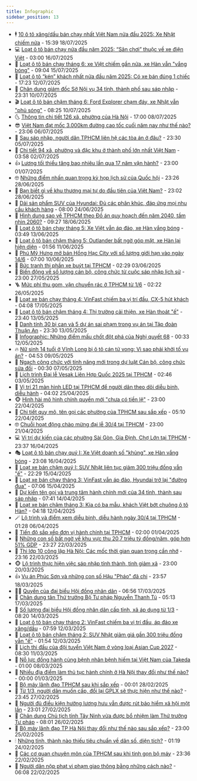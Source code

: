 ```yaml
---
title: Infographic
sidebar_position: 13
---
```


<!-- dantri-infographic:START -->
- 🕴 [10 ô tô xăng/dầu bán chạy nhất Việt Nam nửa đầu 2025: Xe Nhật chiếm nửa](https://dantri.com.vn/o-to-xe-may/10-o-to-xangdau-ban-chay-nhat-viet-nam-nua-dau-2025-xe-nhat-chiem-nua-20250718165110117.htm) - 15:39 18/07/2025
- 💻 [Loạt ô tô bán chạy nửa đầu năm 2025: “Sân chơi” thuộc về xe điện Việt](https://dantri.com.vn/o-to-xe-may/loat-o-to-ban-chay-nua-dau-nam-2025-san-choi-thuoc-ve-xe-dien-viet-20250716090308007.htm) - 03:00 16/07/2025
- 🗽 [Loạt ô tô bán chạy tháng 6: xe Việt chiếm gần nửa, xe Hàn vẫn &quot;vắng bóng&quot;](https://dantri.com.vn/o-to-xe-may/loat-o-to-ban-chay-thang-6-xe-viet-chiem-gan-nua-xe-han-van-vang-bong-20250715111457340.htm) - 09:04 15/07/2025
- 👺 [Loạt ô tô “kén” khách nhất nửa đầu năm 2025: Có xe bán đúng 1 chiếc](https://dantri.com.vn/o-to-xe-may/loat-o-to-ken-khach-nhat-nua-dau-nam-2025-co-xe-ban-dung-1-chiec-20250712143159558.htm) - 17:23 12/07/2025
- 🤠 [Chân dung giám đốc Sở Nội vụ 34 tỉnh, thành phố sau sáp nhập](https://dantri.com.vn/noi-vu/chan-dung-giam-doc-so-noi-vu-34-tinh-thanh-pho-sau-sap-nhap-20250710170003587.htm) - 23:31 10/07/2025
- 🎬 [Loạt ô tô bán chậm tháng 6: Ford Explorer chạm đáy, xe Nhật vẫn &quot;phủ sóng&quot;](https://dantri.com.vn/o-to-xe-may/loat-o-to-ban-cham-thang-6-ford-explorer-cham-day-xe-nhat-van-phu-song-20250710110308231.htm) - 08:25 10/07/2025
- 🌜 [Thông tin chi tiết 126 xã, phường của Hà Nội](https://dantri.com.vn/xa-hoi/thong-tin-chi-tiet-126-xa-phuong-cua-ha-noi-20250704230520355.htm) - 17:00 08/07/2025
- 😎 [Việt Nam đạt mốc 3.000km đường cao tốc cuối năm nay như thế nào?](https://dantri.com.vn/xa-hoi/viet-nam-dat-moc-3000km-duong-cao-toc-cuoi-nam-nay-nhu-the-nao-20250622214931600.htm) - 23:06 06/07/2025
- 💪 [Sau sáp nhập, người dân TPHCM liên hệ các tòa án ở đâu?](https://dantri.com.vn/phap-luat/sau-sap-nhap-nguoi-dan-tphcm-lien-he-cac-toa-an-o-dau-20250704093414525.htm) - 23:30 05/07/2025
- 💫 [Chi tiết 94 xã, phường và đặc khu ở thành phố lớn nhất Việt Nam](https://dantri.com.vn/xa-hoi/chi-tiet-94-xa-phuong-va-dac-khu-o-thanh-pho-lon-nhat-viet-nam-20250702094232139.htm) - 03:58 02/07/2025
- 👍 [Lương tối thiểu tăng bao nhiêu lần qua 17 năm vận hành?](https://dantri.com.vn/noi-vu/luong-toi-thieu-tang-bao-nhieu-lan-qua-17-nam-van-hanh-20250701113404965.htm) - 23:00 01/07/2025
- 🤓 [Những điểm nhấn quan trọng kỳ họp lịch sử của Quốc hội](https://dantri.com.vn/xa-hoi/nhung-diem-nhan-quan-trong-ky-hop-lich-su-cua-quoc-hoi-20250628183049646.htm) - 23:26 28/06/2025
- 💼 [Bạn biết gì về khu thương mại tự do đầu tiên của Việt Nam?](https://dantri.com.vn/xa-hoi/ban-biet-gi-ve-khu-thuong-mai-tu-do-dau-tien-cua-viet-nam-20250628140028485.htm) - 23:02 28/06/2025
- 🤗 [Dải sản phẩm SUV của Hyundai: Đủ các phân khúc, đáp ứng mọi nhu cầu khách hàng](https://dantri.com.vn/o-to-xe-may/dai-san-pham-suv-cua-hyundai-du-cac-phan-khuc-dap-ung-moi-nhu-cau-khach-hang-20250624134734384.htm) - 08:00 24/06/2025
- 🦒 [Hình dung sao về TPHCM theo Đồ án quy hoạch đến năm 2040, tầm nhìn 2060?](https://dantri.com.vn/bat-dong-san/hinh-dung-sao-ve-tphcm-theo-do-an-quy-hoach-den-nam-2040-tam-nhin-2060-20250618154851042.htm) - 09:27 18/06/2025
- 🦄 [Loạt ô tô bán chạy tháng 5: Xe Việt vẫn áp đảo, xe Hàn vắng bóng](https://dantri.com.vn/o-to-xe-may/loat-o-to-ban-chay-thang-5-xe-viet-van-ap-dao-xe-han-vang-bong-20250613103823816.htm) - 03:49 13/06/2025
- 🦣 [Loạt ô tô bán chậm tháng 5: Outlander bất ngờ góp mặt, xe Hàn lại hiện diện](https://dantri.com.vn/o-to-xe-may/loat-o-to-ban-cham-thang-5-outlander-bat-ngo-gop-mat-xe-han-lai-hien-dien-20250610224816820.htm) - 01:56 11/06/2025
- 🤭 [Phú Mỹ Hưng mở bán Hồng Hạc City với số lượng giới hạn vào ngày 14/6](https://dantri.com.vn/kinh-doanh/phu-my-hung-mo-ban-hong-hac-city-voi-so-luong-gioi-han-vao-ngay-146-20250610121148945.htm) - 07:00 10/06/2025
- 🦏 [Bức tranh thị phần xe buýt tại TPHCM](https://dantri.com.vn/xa-hoi/buc-tranh-thi-phan-xe-buyt-tai-tphcm-20250602215809670.htm) - 02:29 03/06/2025
- 🗽 [Biến động về số lượng cán bộ, công chức từ cuộc sáp nhập lịch sử](https://dantri.com.vn/noi-vu/bien-dong-ve-so-luong-can-bo-cong-chuc-tu-cuoc-sap-nhap-lich-su-20250527182500731.htm) - 23:00 27/05/2025
- 🪜 [Mức phí thu gom, vận chuyển rác ở TPHCM từ 1/6](https://dantri.com.vn/xa-hoi/muc-phi-thu-gom-van-chuyen-rac-o-tphcm-tu-16-20250521083959044.htm) - 02:22 26/05/2025
- 💼 [Loạt xe bán chạy tháng 4: VinFast chiếm ba vị trí đầu, CX-5 hút khách](https://dantri.com.vn/o-to-xe-may/loat-xe-ban-chay-thang-4-vinfast-chiem-ba-vi-tri-dau-cx-5-hut-khach-20250517091136422.htm) - 04:08 17/05/2025
- 💪 [Loạt ô tô bán chậm tháng 4: Thị trường cải thiện, xe Hàn thoát &quot;ế&quot;](https://dantri.com.vn/o-to-xe-may/loat-o-to-ban-cham-thang-4-thi-truong-cai-thien-xe-han-thoat-e-20250514024113430.htm) - 23:40 13/05/2025
- 🐘 [Danh tính 30 bị can và 5 dự án sai phạm trong vụ án tại Tập đoàn Thuận An](https://dantri.com.vn/phap-luat/danh-tinh-30-bi-can-va-5-du-an-sai-pham-trong-vu-an-tai-tap-doan-thuan-an-20250513231812827.htm) - 23:30 13/05/2025
- 💃 [Infographic: Những điểm mấu chốt đột phá của Nghị quyết 68](https://dantri.com.vn/kinh-doanh/infographic-nhung-diem-mau-chot-dot-pha-cua-nghi-quyet-68-20250511075035278.htm) - 00:33 12/05/2025
- 🔥 [Nữ sinh 14 tuổi ở Vĩnh Long bị ô tô cán tử vong: Vì sao phải khởi tố vụ án?](https://dantri.com.vn/phap-luat/nu-sinh-14-tuoi-o-vinh-long-bi-o-to-can-tu-vong-vi-sao-phai-khoi-to-vu-an-20250509114152087.htm) - 04:53 09/05/2025
- 🌁 [Ngạch công chức với tính năng mới trong dự luật Cán bộ, công chức sửa đổi](https://dantri.com.vn/noi-vu/ngach-cong-chuc-voi-tinh-nang-moi-trong-du-luat-can-bo-cong-chuc-sua-doi-20250506203308009.htm) - 00:30 07/05/2025
- 🧐 [Lịch trình Đại lễ Vesak Liên Hợp Quốc 2025 tại TPHCM](https://dantri.com.vn/xa-hoi/lich-trinh-dai-le-vesak-lien-hop-quoc-2025-tai-tphcm-20250502194938789.htm) - 02:46 03/05/2025
- 🧐 [Vị trí 21 màn hình LED tại TPHCM để người dân theo dõi diễu binh, diễu hành](https://dantri.com.vn/xa-hoi/vi-tri-21-man-hinh-led-tai-tphcm-de-nguoi-dan-theo-doi-dieu-binh-dieu-hanh-20250424193735191.htm) - 04:02 25/04/2025
- 🐵 [Hình hài mô hình chính quyền mới &quot;chưa có tiền lệ&quot;](https://dantri.com.vn/noi-vu/hinh-hai-mo-hinh-chinh-quyen-moi-chua-co-tien-le-20250422200624411.htm) - 23:00 22/04/2025
- 🫶 [Chi tiết quy mô, tên gọi các phường của TPHCM sau sắp xếp](https://dantri.com.vn/xa-hoi/chi-tiet-quy-mo-ten-goi-cac-phuong-cua-tphcm-sau-sap-xep-20250421162248931.htm) - 05:10 22/04/2025
- 🤓 [Chuỗi hoạt động chào mừng đại lễ 30/4 tại TPHCM](https://dantri.com.vn/xa-hoi/chuoi-hoat-dong-chao-mung-dai-le-304-tai-tphcm-20250420223454917.htm) - 23:00 21/04/2025
- 💻 [Vị trí dự kiến của các phường Sài Gòn, Gia Định, Chợ Lớn tại TPHCM](https://dantri.com.vn/noi-vu/vi-tri-du-kien-cua-cac-phuong-sai-gon-gia-dinh-cho-lon-tai-tphcm-20250416175124758.htm) - 23:37 16/04/2025
- 🎭 [Loạt ô tô bán chạy quý I: Xe Việt doanh số &quot;khủng&quot;, xe Hàn vắng bóng](https://dantri.com.vn/o-to-xe-may/loat-o-to-ban-chay-quy-i-xe-viet-doanh-so-khung-xe-han-vang-bong-20250416113354939.htm) - 23:08 16/04/2025
- 🥰 [Loạt xe bán chậm quý I: SUV Nhật liên tục giảm 300 triệu đồng vẫn &quot;ế&quot;](https://dantri.com.vn/o-to-xe-may/loat-xe-ban-cham-quy-i-suv-nhat-lien-tuc-giam-300-trieu-dong-van-e-20250415132418205.htm) - 22:29 15/04/2025
- 🐲 [Loạt xe bán chạy tháng 3: VinFast vẫn áp đảo, Hyundai trở lại &quot;đường đua&quot;](https://dantri.com.vn/o-to-xe-may/loat-xe-ban-chay-thang-3-vinfast-van-ap-dao-hyundai-tro-lai-duong-dua-20250415104631563.htm) - 07:06 15/04/2025
- 🧰 [Dự kiến tên gọi và trung tâm hành chính mới của 34 tỉnh, thành sau sáp nhập](https://dantri.com.vn/xa-hoi/du-kien-ten-goi-va-trung-tam-hanh-chinh-moi-cua-34-tinh-thanh-sau-sap-nhap-20250414124407308.htm) - 07:41 14/04/2025
- 🤩 [Loạt xe bán chậm tháng 3: Kia có ba mẫu, khách Việt bớt chuộng ô tô Hàn?](https://dantri.com.vn/o-to-xe-may/loat-xe-ban-cham-thang-3-kia-co-ba-mau-khach-viet-bot-chuong-o-to-han-20250412110756890.htm) - 04:18 12/04/2025
- 🪄 [Lộ trình và điểm xem diễu binh, diễu hành ngày 30/4 tại TPHCM](https://dantri.com.vn/xa-hoi/lo-trinh-va-diem-xem-dieu-binh-dieu-hanh-ngay-304-tai-tphcm-20250405150227014.htm) - 01:28 06/04/2025
- 🎃 [Tiến độ sắp xếp đơn vị hành chính tại TPHCM](https://dantri.com.vn/noi-vu/tien-do-sap-xep-don-vi-hanh-chinh-tai-tphcm-20250331014333058.htm) - 02:00 01/04/2025
- 🎃 [Những con số bất ngờ về khu vực thu 20,7 triệu tỷ đồng/năm, góp hơn 51% GDP](https://dantri.com.vn/kinh-doanh/nhung-con-so-bat-ngo-ve-khu-vuc-thu-207-trieu-ty-dongnam-gop-hon-51-gdp-20250322155937568.htm) - 23:27 22/03/2025
- 🧰 [Thi lớp 10 công lập Hà Nội: Các mốc thời gian quan trọng cần nhớ](https://dantri.com.vn/giao-duc/thi-lop-10-cong-lap-ha-noi-cac-moc-thoi-gian-quan-trong-can-nho-20250322235735236.htm) - 23:16 22/03/2025
- 🐵 [Lộ trình thực hiện việc sáp nhập tỉnh thành, tinh giảm xã](https://dantri.com.vn/noi-vu/lo-trinh-thuc-hien-viec-sap-nhap-tinh-thanh-tinh-giam-xa-20250320181444469.htm) - 23:00 20/03/2025
- 👍 [Vụ án Phúc Sơn và những con số Hậu &quot;Pháo&quot; đã chi](https://dantri.com.vn/phap-luat/vu-an-phuc-son-va-nhung-con-so-hau-phao-da-chi-20250318202059552.htm) - 23:57 18/03/2025
- 👨‍🏫 [Quyền của đại biểu Hội đồng nhân dân](https://dantri.com.vn/noi-vu/quyen-cua-dai-bieu-hoi-dong-nhan-dan-20250314111900515.htm) - 06:56 17/03/2025
- 🦄 [Chân dung tân Thứ trưởng Bộ Tư pháp Nguyễn Thanh Tú](https://dantri.com.vn/xa-hoi/chan-dung-tan-thu-truong-bo-tu-phap-nguyen-thanh-tu-20250317120855161.htm) - 05:13 17/03/2025
- 💯 [Số lượng đại biểu Hội đồng nhân dân cấp tỉnh, xã áp dụng từ 1/3](https://dantri.com.vn/noi-vu/so-luong-dai-bieu-hoi-dong-nhan-dan-cap-tinh-xa-ap-dung-tu-13-20250314111436340.htm) - 08:20 14/03/2025
- 🧐 [Loạt ô tô bán chạy tháng 2: VinFast chiếm ba vị trí đầu, áp đảo xe xăng/dầu](https://dantri.com.vn/o-to-xe-may/loat-o-to-ban-chay-thang-2-vinfast-chiem-ba-vi-tri-dau-ap-dao-xe-xangdau-20250312123249477.htm) - 07:59 12/03/2025
- 🎉 [Loạt ô tô bán chậm tháng 2: SUV Nhật giảm giá gần 300 triệu đồng vẫn &quot;ế&quot;](https://dantri.com.vn/o-to-xe-may/loat-o-to-ban-cham-thang-2-suv-nhat-giam-gia-gan-300-trieu-dong-van-e-20250312010257521.htm) - 01:54 12/03/2025
- 🤗 [Lịch thi đấu của đội tuyển Việt Nam ở vòng loại Asian Cup 2027](https://dantri.com.vn/the-thao/lich-thi-dau-cua-doi-tuyen-viet-nam-o-vong-loai-asian-cup-2027-20250311152001117.htm) - 08:30 11/03/2025
- 🦒 [Nỗ lực đồng hành cùng bệnh nhân bệnh hiếm tại Việt Nam của Takeda](https://dantri.com.vn/suc-khoe/no-luc-dong-hanh-cung-benh-nhan-benh-hiem-tai-viet-nam-cua-takeda-20250307173518876.htm) - 01:00 08/03/2025
- 🚀 [Nhiều địa điểm làm thủ tục hành chính ở Hà Nội thay đổi như thế nào?](https://dantri.com.vn/xa-hoi/nhieu-dia-diem-lam-thu-tuc-hanh-chinh-o-ha-noi-thay-doi-nhu-the-nao-20250228202942811.htm) - 00:00 01/03/2025
- 🎃 [Bộ máy lãnh đạo TPHCM sau khi sắp xếp](https://dantri.com.vn/xa-hoi/bo-may-lanh-dao-tphcm-sau-khi-sap-xep-20250227222421492.htm) - 00:01 28/02/2025
- 🦩 [Từ 1/3, người dân muốn cấp, đổi lại GPLX sẽ thực hiện như thế nào?](https://dantri.com.vn/xa-hoi/tu-13-nguoi-dan-muon-cap-doi-lai-gplx-se-thuc-hien-nhu-the-nao-20250228000745311.htm) - 23:45 27/02/2025
- 🥷 [Người đủ điều kiện hưởng lương hưu vẫn được rút bảo hiểm xã hội một lần](https://dantri.com.vn/lao-dong-viec-lam/nguoi-du-dieu-kien-huong-luong-huu-van-duoc-rut-bao-hiem-xa-hoi-mot-lan-20250225134827416.htm) - 23:01 27/02/2025
- 🐲 [Chân dung Chủ tịch tỉnh Tây Ninh vừa được bổ nhiệm làm Thứ trưởng Tư pháp](https://dantri.com.vn/xa-hoi/chan-dung-chu-tich-tinh-tay-ninh-vua-duoc-bo-nhiem-lam-thu-truong-tu-phap-20250226145540654.htm) - 08:01 26/02/2025
- 🐎 [Bộ máy lãnh đạo TP Hà Nội thay đổi như thế nào sau sắp xếp?](https://dantri.com.vn/xa-hoi/bo-may-lanh-dao-tp-ha-noi-thay-doi-nhu-the-nao-sau-sap-xep-20250225184433352.htm) - 23:00 25/02/2025
- 🕯 [Những tỉnh, thành nào thiếu tiêu chuẩn về dân số, diện tích?](https://dantri.com.vn/xa-hoi/nhung-tinh-thanh-nao-thieu-tieu-chuan-ve-dan-so-dien-tich-20250224081235301.htm) - 01:19 24/02/2025
- 👹 [Các cơ quan chuyên môn của TPHCM sau khi tinh gọn bộ máy](https://dantri.com.vn/xa-hoi/cac-co-quan-chuyen-mon-cua-tphcm-sau-khi-tinh-gon-bo-may-20250221172334889.htm) - 23:36 22/02/2025
- 🤗 [Người dân nộp phạt vi phạm giao thông bằng những cách nào?](https://dantri.com.vn/xa-hoi/nguoi-dan-nop-phat-vi-pham-giao-thong-bang-nhung-cach-nao-20250222115548414.htm) - 06:08 22/02/2025<!-- dantri-infographic:END -->

